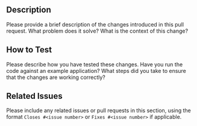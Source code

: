 <!--
Thank you for submitting a Pull Request.

This code is leveraged to monitor critical services. Please consider the following:
* Tests are required.
* Performance matters.
* Features that are specific to just your app are unlikely to make it in.

Ensure that your Pull Request title adheres to our Conventional Commit standards
as described in CONTRIBUTING.md

Please update the Pull Request description to add relevant context or documentation about
the submitted change.
-->
## Description

Please provide a brief description of the changes introduced in this pull request.
What problem does it solve? What is the context of this change?

## How to Test

Please describe how you have tested these changes. Have you run the code against an example application?
What steps did you take to ensure that the changes are working correctly?

## Related Issues

Please include any related issues or pull requests in this section, using the format `Closes #<issue number>` or `Fixes #<issue number>` if applicable.
